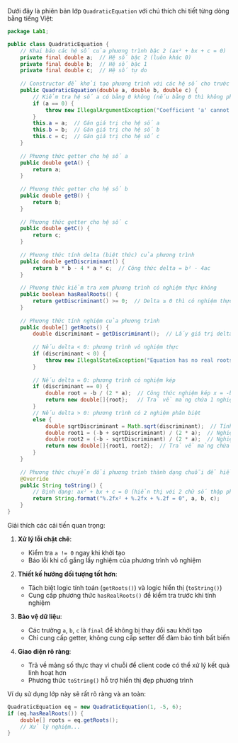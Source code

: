Dưới đây là phiên bản lớp `QuadraticEquation` với chú thích chi tiết từng dòng bằng tiếng Việt:

```java
package Lab1;

public class QuadraticEquation {
    // Khai báo các hệ số của phương trình bậc 2 (ax² + bx + c = 0)
    private final double a;  // Hệ số bậc 2 (luôn khác 0)
    private final double b;  // Hệ số bậc 1
    private final double c;  // Hệ số tự do
    
    // Constructor để khởi tạo phương trình với các hệ số cho trước
    public QuadraticEquation(double a, double b, double c) {
        // Kiểm tra hệ số a có bằng 0 không (nếu bằng 0 thì không phải pt bậc 2)
        if (a == 0) {
            throw new IllegalArgumentException("Coefficient 'a' cannot be zero");
        }
        this.a = a;  // Gán giá trị cho hệ số a
        this.b = b;  // Gán giá trị cho hệ số b
        this.c = c;  // Gán giá trị cho hệ số c
    }
    
    // Phương thức getter cho hệ số a
    public double getA() {
        return a;
    }
    
    // Phương thức getter cho hệ số b
    public double getB() {
        return b;
    }
    
    // Phương thức getter cho hệ số c
    public double getC() {
        return c;
    }
    
    // Phương thức tính delta (biệt thức) của phương trình
    public double getDiscriminant() {
        return b * b - 4 * a * c;  // Công thức delta = b² - 4ac
    }
    
    // Phương thức kiểm tra xem phương trình có nghiệm thực không
    public boolean hasRealRoots() {
        return getDiscriminant() >= 0;  // Delta ≥ 0 thì có nghiệm thực
    }
    
    // Phương thức tính nghiệm của phương trình
    public double[] getRoots() {
        double discriminant = getDiscriminant();  // Lấy giá trị delta
        
        // Nếu delta < 0: phương trình vô nghiệm thực
        if (discriminant < 0) {
            throw new IllegalStateException("Equation has no real roots");
        }
        
        // Nếu delta = 0: phương trình có nghiệm kép
        if (discriminant == 0) {
            double root = -b / (2 * a);  // Công thức nghiệm kép x = -b/2a
            return new double[]{root};   // Trả về mảng chứa 1 nghiệm
        } 
        // Nếu delta > 0: phương trình có 2 nghiệm phân biệt
        else {
            double sqrtDiscriminant = Math.sqrt(discriminant);  // Tính căn delta
            double root1 = (-b + sqrtDiscriminant) / (2 * a);  // Nghiệm thứ nhất
            double root2 = (-b - sqrtDiscriminant) / (2 * a);  // Nghiệm thứ hai
            return new double[]{root1, root2};  // Trả về mảng chứa 2 nghiệm
        }
    }
    
    // Phương thức chuyển đổi phương trình thành dạng chuỗi để hiển thị
    @Override
    public String toString() {
        // Định dạng: ax² + bx + c = 0 (hiển thị với 2 chữ số thập phân)
        return String.format("%.2fx² + %.2fx + %.2f = 0", a, b, c);
    }
}
```

Giải thích các cải tiến quan trọng:

1. **Xử lý lỗi chặt chẽ**:
   - Kiểm tra `a != 0` ngay khi khởi tạo
   - Báo lỗi khi cố gắng lấy nghiệm của phương trình vô nghiệm

2. **Thiết kế hướng đối tượng tốt hơn**:
   - Tách biệt logic tính toán (`getRoots()`) và logic hiển thị (`toString()`)
   - Cung cấp phương thức `hasRealRoots()` để kiểm tra trước khi tính nghiệm

3. **Bảo vệ dữ liệu**:
   - Các trường `a`, `b`, `c` là `final` để không bị thay đổi sau khởi tạo
   - Chỉ cung cấp getter, không cung cấp setter để đảm bảo tính bất biến

4. **Giao diện rõ ràng**:
   - Trả về mảng số thực thay vì chuỗi để client code có thể xử lý kết quả linh hoạt hơn
   - Phương thức `toString()` hỗ trợ hiển thị đẹp phương trình

Ví dụ sử dụng lớp này sẽ rất rõ ràng và an toàn:
```java
QuadraticEquation eq = new QuadraticEquation(1, -5, 6);
if (eq.hasRealRoots()) {
    double[] roots = eq.getRoots();
    // Xử lý nghiệm...
}
```
